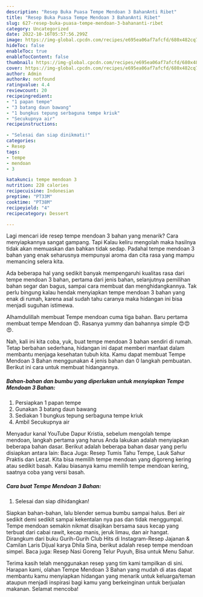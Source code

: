 ```yaml
---
description: "Resep Buka Puasa Tempe Mendoan 3 BahanAnti Ribet"
title: "Resep Buka Puasa Tempe Mendoan 3 BahanAnti Ribet"
slug: 627-resep-buka-puasa-tempe-mendoan-3-bahananti-ribet
category: Uncategorized
date: 2022-10-16T05:57:56.299Z
image: https://img-global.cpcdn.com/recipes/e695ea06af7afcfd/680x482cq70/tempe-mendoan-3-bahan-foto-resep-utama.jpg
hideToc: false
enableToc: true
enableTocContent: false
thumbnail: https://img-global.cpcdn.com/recipes/e695ea06af7afcfd/680x482cq70/tempe-mendoan-3-bahan-foto-resep-utama.jpg
cover: https://img-global.cpcdn.com/recipes/e695ea06af7afcfd/680x482cq70/tempe-mendoan-3-bahan-foto-resep-utama.jpg
author: Admin
authorAv: notfound
ratingvalue: 4.4
reviewcount: 20
recipeingredient:
- "1 papan tempe"
- "3 batang daun bawang"
- "1 bungkus tepung serbaguna tempe kriuk"
- "Secukupnya air"
recipeinstructions:

- "Selesai dan siap dinikmati!"
categories:
- Resep
tags:
- tempe
- mendoan
- 3

katakunci: tempe mendoan 3 
nutrition: 228 calories
recipecuisine: Indonesian
preptime: "PT33M"
cooktime: "PT38M"
recipeyield: "4"
recipecategory: Dessert

---
```



Lagi mencari ide resep tempe mendoan 3 bahan yang menarik? Cara menyiapkannya sangat gampang. Tapi Kalau keliru mengolah maka hasilnya tidak akan memuaskan dan bahkan tidak sedap. Padahal tempe mendoan 3 bahan yang enak seharusnya mempunyai aroma dan cita rasa yang mampu memancing selera kita.


Ada beberapa hal yang sedikit banyak mempengaruhi kualitas rasa dari tempe mendoan 3 bahan, pertama dari jenis bahan, selanjutnya pemilihan bahan segar dan bagus, sampai cara membuat dan menghidangkannya. Tak perlu bingung kalau hendak menyiapkan tempe mendoan 3 bahan yang enak di rumah, karena asal sudah tahu caranya maka hidangan ini bisa menjadi suguhan istimewa.

Alhamdulillah membuat Tempe mendoan cuma tiga bahan. Baru pertama membuat tempe Mendoan 😍. Rasanya yummy dan bahannya simple 😍😍😍.


Nah, kali ini kita coba, yuk, buat tempe mendoan 3 bahan sendiri di rumah. Tetap berbahan sederhana, hidangan ini dapat memberi manfaat dalam membantu menjaga kesehatan tubuh kita. Kamu dapat membuat Tempe Mendoan 3 Bahan menggunakan 4 jenis bahan dan 0 langkah pembuatan. Berikut ini cara untuk membuat hidangannya.

<!--inarticleads1-->

##### Bahan-bahan dan bumbu yang diperlukan untuk menyiapkan Tempe Mendoan 3 Bahan:

1. Persiapkan 1 papan tempe
1. Gunakan 3 batang daun bawang
1. Sediakan 1 bungkus tepung serbaguna tempe kriuk
1. Ambil Secukupnya air


Menyadur kanal YouTube Dapur Kristia, sebelum mengolah tempe mendoan, langkah pertama yang harus Anda lakukan adalah menyiapkan beberapa bahan dasar. Berikut adalah beberapa bahan dasar yang perlu disiapkan antara lain: Baca Juga: Resep Tumis Tahu Tempe, Lauk Sahur Praktis dan Lezat. Kita bisa memilih tempe mendoan yang digoreng kering atau sedikit basah. Kalau biasanya kamu memilih tempe mendoan kering, saatnya coba yang versi basah. 

<!--inarticleads2-->

##### Cara buat Tempe Mendoan 3 Bahan:


1. Selesai dan siap dihidangkan!

Siapkan bahan-bahan, lalu blender semua bumbu sampai halus. Beri air sedikit demi sedikit sampai kekentalan nya pas dan tidak menggumpal. Tempe mendoan semakin nikmat disajikan bersama saus kecap yang terbuat dari cabai rawit, kecap manis, jeruk limau, dan air hangat. Dirangkum dari buku Gurih-Gurih Club Hits di Instagram-Resep Jajanan &amp; Camilan Laris Dijual karya Dhila Sina, berikut adalah resep tempe mendoan simpel. Baca juga: Resep Nasi Goreng Telur Puyuh, Bisa untuk Menu Sahur. 

Terima kasih telah menggunakan resep yang tim kami tampilkan di sini. Harapan kami, olahan Tempe Mendoan 3 Bahan yang mudah di atas dapat membantu kamu menyiapkan hidangan yang menarik untuk keluarga/teman ataupun menjadi inspirasi bagi kamu yang berkeinginan untuk berjualan makanan. Selamat mencoba!
